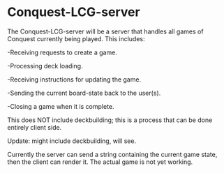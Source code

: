 # Conquest-LCG-server
The Conquest-LCG-server will be a server that handles all games of Conquest currently being played. This includes:

  -Receiving requests to create a game.

  -Processing deck loading.
  
  -Receiving instructions for updating the game.
  
  -Sending the current board-state back to the user(s).
  
  -Closing a game when it is complete.

This does NOT include deckbuilding; this is a process that can be done entirely client side.

Update: might include deckbuilding, will see.

Currently the server can send a string containing the current game state, then the client can render it.
The actual game is not yet working.
